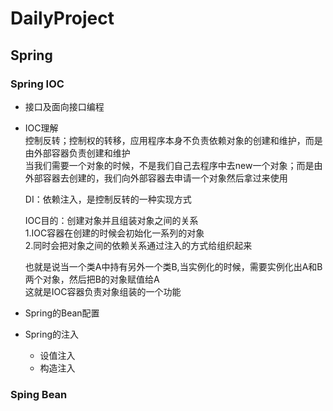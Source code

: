 # DailyProject
## Spring
### Spring IOC
- 接口及面向接口编程
- IOC理解</br>
  控制反转；控制权的转移，应用程序本身不负责依赖对象的创建和维护，而是由外部容器负责创建和维护</br>
  当我们需要一个对象的时候，不是我们自己去程序中去new一个对象；而是由外部容器去创建的，我们向外部容器去申请一个对象然后拿过来使用
  
  DI：依赖注入，是控制反转的一种实现方式

  IOC目的：创建对象并且组装对象之间的关系</br>
  1.IOC容器在创建的时候会初始化一系列的对象</br>
	2.同时会把对象之间的依赖关系通过注入的方式给组织起来</br>
  
  也就是说当一个类A中持有另外一个类B,当实例化的时候，需要实例化出A和B两个对象，然后把B的对象赋值给A</br>
	这就是IOC容器负责对象组装的一个功能</br>
- Spring的Bean配置
- Spring的注入
  - 设值注入
  - 构造注入

### Sping Bean
